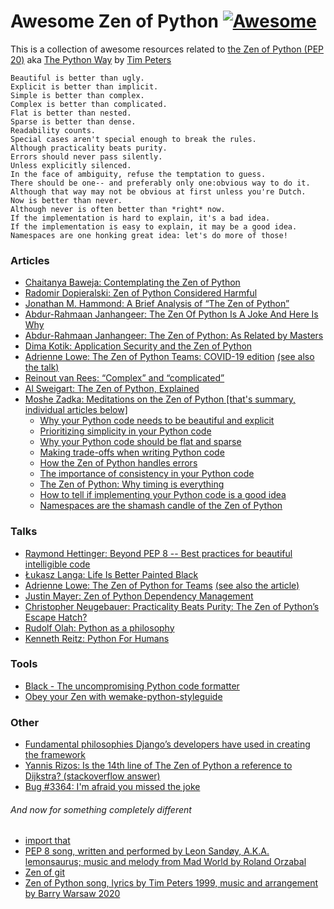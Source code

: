 # Awesome Zen of Python [![Awesome](https://cdn.rawgit.com/sindresorhus/awesome/d7305f38d29fed78fa85652e3a63e154dd8e8829/media/badge.svg)](https://github.com/sindresorhus/awesome)

This is a collection of awesome resources related to 
[the Zen of Python (PEP 20)](https://www.python.org/dev/peps/pep-0020/) 
aka [The Python Way](https://mail.python.org/pipermail/python-list/1999-June/001951.html) 
by [Tim Peters](https://en.wikipedia.org/wiki/Tim_Peters_(software_engineer)) 

    Beautiful is better than ugly.
    Explicit is better than implicit.
    Simple is better than complex.
    Complex is better than complicated.
    Flat is better than nested.
    Sparse is better than dense.
    Readability counts.
    Special cases aren't special enough to break the rules.
    Although practicality beats purity.
    Errors should never pass silently.
    Unless explicitly silenced.
    In the face of ambiguity, refuse the temptation to guess.
    There should be one-- and preferably only one:obvious way to do it.
    Although that way may not be obvious at first unless you're Dutch.
    Now is better than never.
    Although never is often better than *right* now.
    If the implementation is hard to explain, it's a bad idea.
    If the implementation is easy to explain, it may be a good idea.
    Namespaces are one honking great idea: let's do more of those!
    
### Articles
* [Chaitanya Baweja: Contemplating the Zen of Python](https://medium.com/better-programming/contemplating-the-zen-of-python-186722b833e5)
* [Radomir Dopieralski: Zen of Python Considered Harmful](http://sheep.art.pl/Zen%20of%20Python%20Considered%20Harmful)
* [Jonathan M. Hammond: A Brief Analysis of “The Zen of Python”](https://medium.com/@Pythonidaer/a-brief-analysis-of-the-zen-of-python-2bfd3b76edbf)
* [Abdur-Rahmaan Janhangeer: The Zen Of Python Is A Joke And Here Is Why](https://dev.to/abdurrahmaanj/the-zen-of-python-is-a-joke-and-here-is-why-you-should-not-take-it-too-seriously-508d)
* [Abdur-Rahmaan Janhangeer: The Zen of Python: As Related by Masters](https://dev.to/abdurrahmaanj/the-zen-of-python-as-related-by-masters-1p9i)
* [Dima Kotik: Application Security and the Zen of Python](https://www.securityjourney.com/post/application-security-and-the-zen-of-python)
* [Adrienne Lowe: The Zen of Python Teams: COVID-19 edition](https://leadingwithspoons.com/2020/07/15/the-zen-of-python-teams-covid-19-edition/) [(see also the talk)](https://www.youtube.com/watch?v=WZ8FEB4J8-c)
* [Reinout van Rees: “Complex” and “complicated”](https://reinout.vanrees.org/weblog/2015/12/21/complex-complicated.html)
* [Al Sweigart: The Zen of Python, Explained](https://inventwithpython.com/blog/2018/08/17/the-zen-of-python-explained/)
* [Moshe Zadka: Meditations on the Zen of Python [that's summary, individual articles below]](https://orbifold.xyz/zen-of-python.html)
  * [Why your Python code needs to be beautiful and explicit](https://opensource.com/article/19/12/zen-python-beauty-clarity)
  * [Prioritizing simplicity in your Python code](https://opensource.com/article/19/12/zen-python-simplicity-complexity)
  * [Why your Python code should be flat and sparse](https://opensource.com/article/19/12/zen-python-flat-sparse)
  * [Making trade-offs when writing Python code](https://opensource.com/article/19/12/zen-python-trade-offs)
  * [How the Zen of Python handles errors](https://opensource.com/article/19/12/zen-python-errors)
  * [The importance of consistency in your Python code](https://opensource.com/article/19/12/zen-python-consistency)
  * [The Zen of Python: Why timing is everything](https://opensource.com/article/19/12/zen-python-timeliness)
  * [How to tell if implementing your Python code is a good idea](https://opensource.com/article/19/12/zen-python-implementation)
  * [Namespaces are the shamash candle of the Zen of Python](https://opensource.com/article/19/12/zen-python-namespaces)

### Talks
* [Raymond Hettinger: Beyond PEP 8 -- Best practices for beautiful intelligible code](https://www.youtube.com/watch?v=wf-BqAjZb8M)
* [Łukasz Langa: Life Is Better Painted Black](https://www.youtube.com/watch?v=esZLCuWs_2Y)
* [Adrienne Lowe: The Zen of Python for Teams](https://www.youtube.com/watch?v=WZ8FEB4J8-c) [(see also the article)](https://leadingwithspoons.com/2020/07/15/the-zen-of-python-teams-covid-19-edition/)
* [Justin Mayer: Zen of Python Dependency Management](https://www.youtube.com/watch?v=asL0dbN6pAY)
* [Christopher Neugebauer: Practicality Beats Purity: The Zen of Python’s Escape Hatch?](https://youtu.be/XU9_3AlCy84)
* [Rudolf Olah: Python as a philosophy](https://www.youtube.com/watch?v=zkjYOKLvZko)
* [Kenneth Reitz: Python For Humans](https://www.youtube.com/watch?v=Y97D8j6CAog)

### Tools
* [Black - The uncompromising Python code formatter](https://github.com/psf/black)
* [Obey your Zen with wemake-python-styleguide](https://github.com/wemake-services/wemake-python-styleguide)

### Other
* [Fundamental philosophies Django’s developers have used in creating the framework](https://docs.djangoproject.com/en/dev/misc/design-philosophies/)
* [Yannis Rizos: Is the 14th line of The Zen of Python a reference to Dijkstra? (stackoverflow answer)](https://softwareengineering.stackexchange.com/a/148794)
* [Bug #3364: I'm afraid you missed the joke](https://bugs.python.org/issue3364)

###### And now for something completely different
* [import that](https://github.com/pydanny/that)
* [PEP 8 song, written and performed by Leon Sandøy, A.K.A. lemonsaurus; music and melody from Mad World by Roland Orzabal](https://www.youtube.com/watch?v=hgI0p1zf31k)
* [Zen of git](https://tdhopper.com/blog/zen-of-git/)
* [Zen of Python song, lyrics by Tim Peters 1999, music and arrangement by Barry Warsaw 2020](https://www.youtube.com/watch?v=i6G6dmVJy74)
